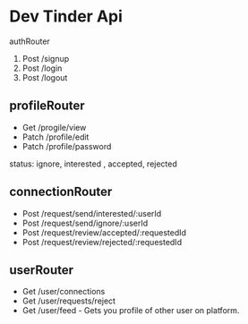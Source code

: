 # Dev Tinder Api

authRouter

1. Post /signup
2. Post /login
3. Post /logout

## profileRouter

- Get /progile/view
- Patch /profile/edit
- Patch /profile/password

status: ignore, interested , accepted, rejected

## connectionRouter

- Post /request/send/interested/:userId
- Post /request/send/ignore/:userId
- Post /request/review/accepted/:requestedId
- Post /request/review/rejected/:requestedId

## userRouter

- Get /user/connections
- Get /user/requests/reject
- Get /user/feed - Gets you profile of other user on platform.
